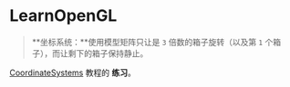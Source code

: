 # LearnOpenGL

> **坐标系统：**使用模型矩阵只让是 `3` 倍数的箱子旋转（以及第 `1` 个箱子），而让剩下的箱子保持静止。

[CoordinateSystems](https://learnopengl.com/#!Getting-started/Coordinate-Systems) 教程的 **练习**。